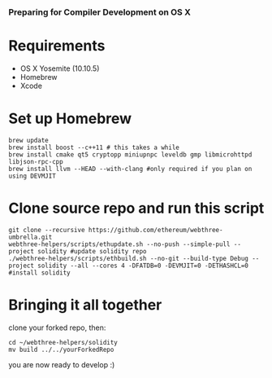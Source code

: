 ### Preparing for Compiler Development on OS X

# Requirements
- OS X Yosemite (10.10.5)
- Homebrew
- Xcode

# Set up Homebrew
```
brew update
brew install boost --c++11 # this takes a while
brew install cmake qt5 cryptopp miniupnpc leveldb gmp libmicrohttpd libjson-rpc-cpp 
brew install llvm --HEAD --with-clang #only required if you plan on using DEVMJIT 
```

# Clone source repo and run this script
```
git clone --recursive https://github.com/ethereum/webthree-umbrella.git
webthree-helpers/scripts/ethupdate.sh --no-push --simple-pull --project solidity #update solidity repo
./webthree-helpers/scripts/ethbuild.sh --no-git --build-type Debug --project solidity --all --cores 4 -DFATDB=0 -DEVMJIT=0 -DETHASHCL=0 #install solidity 
```

# Bringing it all together
clone your forked repo, then:

```
cd ~/webthree-helpers/solidity
mv build ../../yourForkedRepo
```

you are now ready to develop :) 
